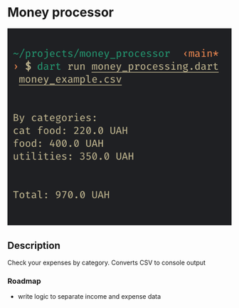 # Money processor

<img src="/images/screenshot.png"/>

## Description

Check your expenses by category. Converts CSV to console output

### Roadmap

- write logic to separate income and expense data
